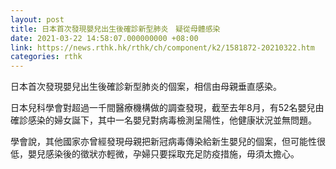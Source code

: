 ```yaml
---
layout: post
title: 日本首次發現嬰兒出生後確診新型肺炎　疑從母體感染
date: 2021-03-22 14:58:07.000000000 +08:00
link: https://news.rthk.hk/rthk/ch/component/k2/1581872-20210322.htm
categories: rthk
---
```


日本首次發現嬰兒出生後確診新型肺炎的個案，相信由母親垂直感染。

日本兒科學會對超過一千間醫療機構做的調查發現，截至去年8月，有52名嬰兒由確診感染的婦女誕下，其中一名嬰兒對病毒檢測呈陽性，他健康狀況並無問題。

學會說，其他國家亦曾經發現母親把新冠病毒傳染給新生嬰兒的個案，但可能性很低，嬰兒感染後的徵狀亦輕微，孕婦只要採取充足防疫措施，毋須太擔心。
